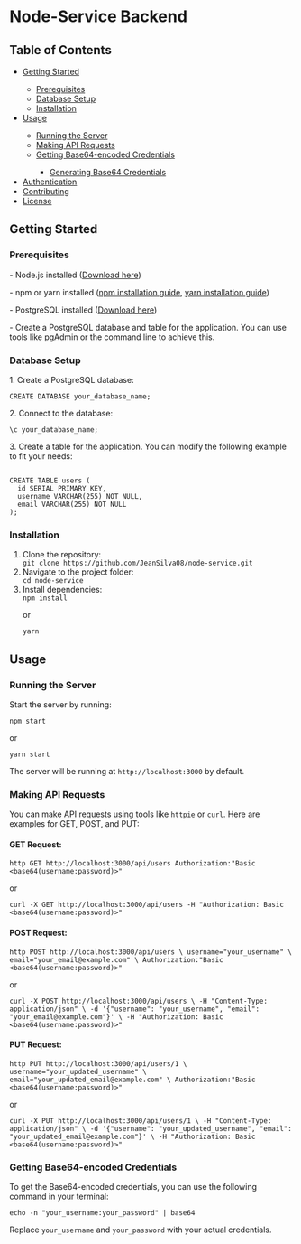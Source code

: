 


<h1>Node-Service Backend</h1>


<h2>Table of Contents</h2>
<ul>
  <li><a href="#getting-started">Getting Started</a></li>
    <ul>
      <li><a href="#prerequisites">Prerequisites</a></li>
      <li><a href="#database-setup">Database Setup</a></li>
      <li><a href="#installation">Installation</a></li>
    </ul>
  <li><a href="#usage">Usage</a></li>
    <ul>
      <li><a href="#running-the-server">Running the Server</a></li>
      <li><a href="#making-api-requests">Making API Requests</a></li>
      <li><a href="#getting-base64-encoded-credentials">Getting Base64-encoded Credentials</a></li>
        <ul>
          <li><a href="#generating-base64-credentials">Generating Base64 Credentials</a></li>
        </ul>
    </ul>
  <li><a href="#authentication">Authentication</a></li>
  <li><a href="#contributing">Contributing</a></li>
  <li><a href="#license">License</a></li>
</ul>

<h2>Getting Started</h2>

<h3>Prerequisites</h3>
<p>- Node.js installed (<a href="https://nodejs.org/" target="_blank">Download here</a>)</p>
<p>- npm or yarn installed (<a href="https://docs.npmjs.com/downloading-and-installing-node-js-and-npm" target="_blank">npm installation guide</a>, <a href="https://yarnpkg.com/getting-started/install" target="_blank">yarn installation guide</a>)</p>
<p>- PostgreSQL installed (<a href="https://www.postgresql.org/download/" target="_blank">Download here</a>)</p>
<p>- Create a PostgreSQL database and table for the application. You can use tools like pgAdmin or the command line to achieve this.</p>

<h3>Database Setup</h3>
<p>1. Create a PostgreSQL database:</p>
<code>CREATE DATABASE your_database_name;</code>
<p>2. Connect to the database:</p>
<code>\c your_database_name;</code>
<p>3. Create a table for the application. You can modify the following example to fit your needs:</p>
<code>
CREATE TABLE users (
  id SERIAL PRIMARY KEY,
  username VARCHAR(255) NOT NULL,
  email VARCHAR(255) NOT NULL
);
</code>

<h3>Installation</h3>
<ol>
  <li>Clone the repository:</li>
  <code>git clone https://github.com/JeanSilva08/node-service.git</code>
  <li>Navigate to the project folder:</li>
  <code>cd node-service</code>
  <li>Install dependencies:</li>
  <code>npm install</code>
  <p>or</p>
  <code>yarn</code>
</ol>

<h2>Usage</h2>

<h3>Running the Server</h3>
<p>Start the server by running:</p>
<code>npm start</code>
<p>or</p>
<code>yarn start</code>
<p>The server will be running at <code>http://localhost:3000</code> by default.</p>

<h3>Making API Requests</h3>

<p>You can make API requests using tools like <code>httpie</code> or <code>curl</code>. Here are examples for GET, POST, and PUT:</p>

<h4>GET Request:</h4>
<code>http GET http://localhost:3000/api/users Authorization:"Basic &lt;base64(username:password)&gt;"</code>
<p>or</p>
<code>curl -X GET http://localhost:3000/api/users -H "Authorization: Basic &lt;base64(username:password)&gt;"</code>

<h4>POST Request:</h4>
<code>http POST http://localhost:3000/api/users \ username="your_username" \ email="your_email@example.com" \ Authorization:"Basic &lt;base64(username:password)&gt;"</code>
<p>or</p>
<code>curl -X POST http://localhost:3000/api/users \ -H "Content-Type: application/json" \ -d '{"username": "your_username", "email": "your_email@example.com"}' \ -H "Authorization: Basic &lt;base64(username:password)&gt;"</code>

<h4>PUT Request:</h4>
<code>http PUT http://localhost:3000/api/users/1 \ username="your_updated_username" \ email="your_updated_email@example.com" \ Authorization:"Basic &lt;base64(username:password)&gt;"</code>
<p>or</p>
<code>curl -X PUT http://localhost:3000/api/users/1 \ -H "Content-Type: application/json" \ -d '{"username": "your_updated_username", "email": "your_updated_email@example.com"}' \ -H "Authorization: Basic &lt;base64(username:password)&gt;"</code>

<h3>Getting Base64-encoded Credentials</h3>

<p>To get the Base64-encoded credentials, you can use the following command in your terminal:</p>
<code>echo -n "your_username:your_password" | base64</code>
<p>Replace <code>your_username</code> and <code>your_password</code> with your actual credentials.</p>
